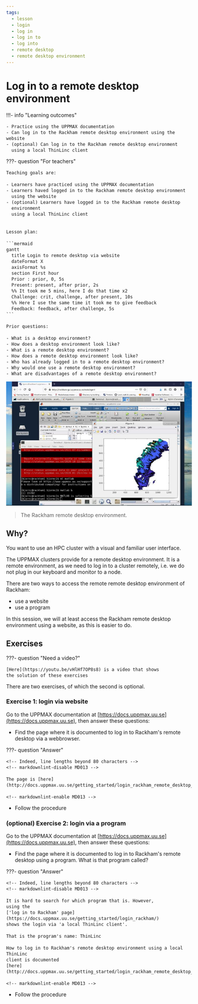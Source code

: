 ```yaml
---
tags:
  - lesson
  - login
  - log in
  - log in to
  - log into
  - remote desktop
  - remote desktop environment
---
```


# Log in to a remote desktop environment

!!!- info "Learning outcomes"

    - Practice using the UPPMAX documentation
    - Can log in to the Rackham remote desktop environment using the website
    - (optional) Can log in to the Rackham remote desktop environment
      using a local ThinLinc client

???- question "For teachers"

    Teaching goals are:

    - Learners have practiced using the UPPMAX documentation
    - Learners haved logged in to the Rackham remote desktop environment
      using the website
    - (optional) Learners have logged in to the Rackham remote desktop
      environment
      using a local ThinLinc client


    Lesson plan:

    ```mermaid
    gantt
      title Login to remote desktop via website
      dateFormat X
      axisFormat %s
      section First hour
      Prior : prior, 0, 5s
      Present: present, after prior, 2s
      %% It took me 5 mins, here I do that time x2
      Challenge: crit, challenge, after present, 10s
      %% Here I use the same time it took me to give feedback
      Feedback: feedback, after challenge, 5s
    ```

    Prior questions:

    - What is a desktop environment?
    - How does a desktop environment look like?
    - What is a remote desktop environment?
    - How does a remote desktop environment look like?
    - Who has already logged in to a remote desktop environment?
    - Why would one use a remote desktop environment?
    - What are disadvantages of a remote desktop environment?

![The Rackham remote desktop environment](rackham_via_remote_desktop_50.jpg)

> The Rackham remote desktop environment.

## Why?

You want to use an HPC cluster with a visual and familiar user interface.

The UPPMAX clusters provide for a remote desktop environment.
It is a remote environment, as we need to log in to a cluster remotely,
i.e. we do not plug in our keyboard and monitor to a node.

There are two ways to access the remote remote desktop environment of Rackham:

- use a website
- use a program

In this session, we will at least access the Rackham remote desktop environment
using a website, as this is easier to do.

## Exercises

???- question "Need a video?"

    [Here](https://youtu.be/vHlHf7OP8s8) is a video that shows
    the solution of these exercises

There are two exercises, of which the second is optional.

### Exercise 1: login via website

Go to the UPPMAX documentation at
[https://docs.uppmax.uu.se](https://docs.uppmax.uu.se),
then answer these questions:

- Find the page where it is documented to log in to Rackham's remote desktop
  via a webbrowser.

???- question "Answer"

    <!-- Indeed, line lengths beyond 80 characters -->
    <!-- markdownlint-disable MD013 -->

    The page is [here](http://docs.uppmax.uu.se/getting_started/login_rackham_remote_desktop_website/).

    <!-- markdownlint-enable MD013 -->

- Follow the procedure

### (optional) Exercise 2: login via a program

Go to the UPPMAX documentation at
[https://docs.uppmax.uu.se](https://docs.uppmax.uu.se),
then answer these questions:

- Find the page where it is documented to log in to Rackham's remote desktop using
  a program. What is that program called?

???- question "Answer"

    <!-- Indeed, line lengths beyond 80 characters -->
    <!-- markdownlint-disable MD013 -->

    It is hard to search for which program that is. However,
    using the
    ['log in to Rackham' page](https://docs.uppmax.uu.se/getting_started/login_rackham/)
    shows the login via 'a local ThinLinc client'.

    That is the program's name: ThinLinc

    How to log in to Rackham's remote desktop environment using a local ThinLinc
    client is documented
    [here](http://docs.uppmax.uu.se/getting_started/login_rackham_remote_desktop_local_thinlinc_client/)

    <!-- markdownlint-enable MD013 -->

- Follow the procedure
